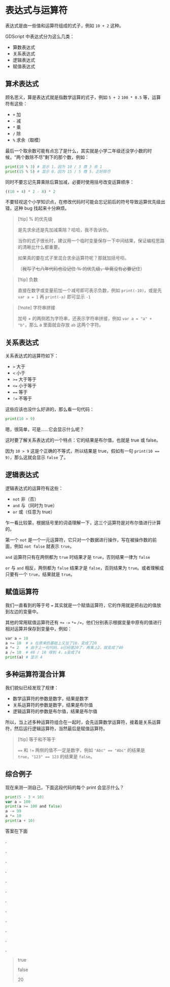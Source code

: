 # 表达式与运算符

表达式是由一些值和运算符组成的式子，例如 `10 + 2` 这种。

GDScript 中表达式分为这么几类：

- 算数表达式
- 关系表达式
- 逻辑表达式
- 赋值表达式

## 算术表达式

顾名思义，算是表达式就是指数学运算的式子，例如 `5 + 2` `100 * 0.5` 等，运算符有这些：

- `+` 加
- `-` 减
- `*` 乘
- `/` 除
- `%` 求余（取模）

最后一个取余数可能有点忘了是什么，其实就是小学二年级还没学小数的时候，“两个数除不尽”剩下的那个数，例如：

```python
print(10 % 3) # 显示 1，因为 10 / 3 商 3 余 1
print(15 % 5) # 显示 0，因为 15 / 5 商 5，正好除尽
```

同时不要忘记先算乘除后算加减，必要时使用括号改变运算顺序：

```python
((10 + 4) * 2 - 8) * 2
```

不要轻视这个小学知识点，在修改代码时可能会忘记前后的符号导致运算优先级出错，这种 bug 找起来十分麻烦。

> [!tip] % 的优先级
>
> 是先求余还是先加减乘除？哈哈，我不告诉你。
>
> 当你的式子很长时，建议用一个临时变量保存一下中间结果，保证编程思路的清晰比什么都重要。
>
> 如果真的要在式子里混合求余运算符呢？那就加括号呗。
>
>（~~我写了七八年代码也没记住 % 的优先级，毕竟没有必要记住~~）

> [!tip] 负数
>
> 直接在数字或变量前加一个减号即可表示负数，例如 `print(-10)`，或是先 `var a = 1` 再 `print(-a)` 即可显示 `-1`

> [!note] 字符串拼接
>
> 加号 + 的两侧若为字符串，还表示字符串拼接，例如 `var a = "a" + "b"`，那么 a 里面就会存放 `ab` 这两个字符。

## 关系表达式

关系表达式的运算符如下：

- `>` 大于
- `<` 小于
- `>=` 大于等于
- `<=` 小于等于
- `==` 等于
- `!=` 不等于

这些应该也没什么好讲的，那么看一句代码：

```python
print(10 > 9)
```

嗯，很简单，可是......它会显示什么呢？

这时要了解关系表达式的一个特点：它的结果是布尔值，也就是 true 或 false。

因为 `10 > 9` 这是个正确的不等式，所以结果是 true，假如有一句 `print(10 == 9)`，那么这就会显示 `false` 了。

## 逻辑表达式

逻辑表达式的运算符有这些：

- `not` 非（否）
- `and` 与（同时为 true）
- `or` 或（任意为 true）

乍一看比较蒙，根据括号里的词语理解一下，这三个运算符是对布尔值进行计算的。

第一个 `not` 是一个一元运算符，它只对一个数据进行操作，写在被操作数的前面，例如 `not false` 就表示 `true`。

`and` 运算符只有在两侧都为 `true` 时结果才是 `true`，否则结果一律为 `false`

`or` 与 `and` 相反，两侧都为 `false` 结果才是 `false`，否则结果为 `true`。或者理解成只要有一个 `true`，结果就是 `true`。

## 赋值运算符

我们一直看到的等于号 `=` 其实就是一个赋值运算符，它的作用就是把右边的值放到左边的变量中。

其他的常用赋值运算符还有 `+=` `-=` `*=` `/=`，他们分别表示根据变量中原有的值进行相对运算并保存到变量中，例如：

```python
var a = 10
a += 10  # a 在原来的基础上又加了10，变成了20
a *= 2   # 由于上一句代码，a已经是20了，再乘上2，就变成了40
a /= 10  # 40 / 10 得到 4，a变成了4
print(a) # 显示 4
```

## 多种运算符混合计算

我们貌似已经发现了规律：

- 数学运算符的参数是数字，结果是数字
- 关系运算符的参数是数字，结果是布尔值
- 逻辑运算符的参数是布尔值，结果是布尔值

所以，当上述多种运算符组合在一起时，会先运算数学运算符，接着是关系运算符，然后运行逻辑运算符，当然最后是赋值运算符。

> [!tip] 等于和不等于
> 
> `==` 和 `!=` 两侧的值不一定是数字，例如 `"Abc" == "Abc"` 的结果是 `true`，`"123" == 123` 的结果是 `false`。

## 综合例子

现在来测一测自己，下面这段代码的每个 print 会显示什么？

```go
print(5 - 3 < 10)
var a = 100
print(a >= 100 and false)
a -= 99
a *= 10
print(a + 10)
```

答案在下面

.

.

.

.

.

.

.

.

.

.

.

.

> true
>
> false
>
> 20